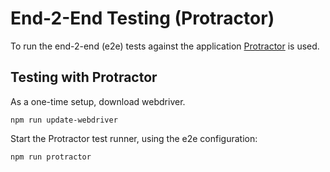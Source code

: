 # End-2-End Testing (Protractor)

To run the end-2-end (e2e) tests against the application [Protractor][protractor] is used.


## Testing with Protractor

As a one-time setup, download webdriver.

```
npm run update-webdriver
```

Start the Protractor test runner, using the e2e configuration:

```
npm run protractor
```


[protractor]: https://github.com/angular/protractor
